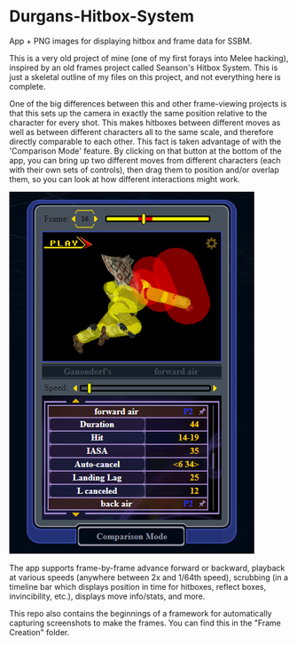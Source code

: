 # Durgans-Hitbox-System
 App + PNG images for displaying hitbox and frame data for SSBM.

This is a very old project of mine (one of my first forays into Melee hacking), inspired by an old frames project called Seanson's Hitbox System. This is just a skeletal outline of my files on this project, and not everything here is complete.

One of the big differences between this and other frame-viewing projects is that this sets up the camera in exactly the same position relative to the character for every shot. This makes hitboxes between different moves as well as between different characters all to the same scale, and therefore directly comparable to each other. This fact is taken advantage of with the 'Comparison Mode' feature. By clicking on that button at the bottom of the app, you can bring up two different moves from different characters (each with their own sets of controls), then drag them to position and/or overlap them, so you can look at how different interactions might work.

![Demo Image](/Parts%20Bin/demo.png)

The app supports frame-by-frame advance forward or backward, playback at various speeds (anywhere between 2x and 1/64th speed), scrubbing (in a timeline bar which displays position in time for hitboxes, reflect boxes, invincibility, etc.), displays move info/stats, and more. 

This repo also contains the beginnings of a framework for automatically capturing screenshots to make the frames. You can find this in the "Frame Creation" folder.
